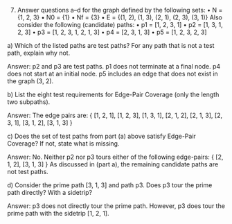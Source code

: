 7. Answer questions a–d for the graph defined by the following sets:
• N = {1, 2, 3}
• N0 = {1}
• Nf = {3}
• E = {(1, 2), (1, 3), (2, 1), (2, 3), (3, 1)}
Also consider the following (candidate) paths:
• p1 = [1, 2, 3, 1]
• p2 = [1, 3, 1, 2, 3]
• p3 = [1, 2, 3, 1, 2, 1, 3]
• p4 = [2, 3, 1, 3]
• p5 = [1, 2, 3, 2, 3]

a) Which of the listed paths are test paths? For any path that is not a test path, explain
why not.

Answer: p2 and p3 are test paths. p1 does not terminate at a final node. p4 does not
start at an initial node. p5 includes an edge that does not exist in the graph (3, 2).

b) List the eight test requirements for Edge-Pair Coverage (only the length two subpaths).

Answer: The edge pairs are:
{ [1, 2, 1], [1, 2, 3], [1, 3, 1], [2, 1, 2], [2, 1, 3], [2, 3, 1], [3, 1, 2], [3, 1, 3] }

c) Does the set of test paths from part (a) above satisfy Edge-Pair Coverage? If not, state
what is missing.

Answer: No. Neither p2 nor p3 tours either of the following edge-pairs:
{ [2, 1, 2], [3, 1, 3] }
As discussed in (part a), the remaining candidate paths are not test paths.

d) Consider the prime path [3, 1, 3] and path p3. Does p3 tour the prime path directly?
With a sidetrip?

Answer: p3 does not directly tour the prime path. However, p3 does tour the prime path
with the sidetrip [1, 2, 1].
